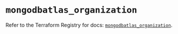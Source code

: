 # `mongodbatlas_organization`

Refer to the Terraform Registry for docs: [`mongodbatlas_organization`](https://registry.terraform.io/providers/mongodb/mongodbatlas/1.21.0/docs/resources/organization).
